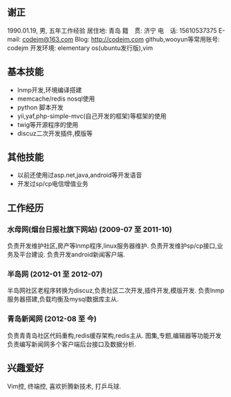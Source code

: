 ## 谢正

1990.01.19, 男, 五年工作经验
居住地: 青岛
籍　贯: 济宁
电　话: 15610537375
E-mail: codejm@163.com
Blog: http://codejm.com
github,wooyun等常用账号: codejm
开发环境: elementary os(ubuntu发行版),vim

## 基本技能

* lnmp开发,环境编译搭建
* memcache/redis nosql使用
* python 脚本开发
* yii,yaf,php-simple-mvc(自己开发的框架)等框架的使用
* twig等开源程序的使用
* discuz二次开发插件,模版等

## 其他技能

* 以前还使用过asp.net,java,android等开发语音
* 开发过sp/cp电信增值业务

## 工作经历

### 水母网(烟台日报社旗下网站) (2009-07 至 2011-10)

负责开发维护社区,房产等lnmp程序,linux服务器维护.
负责开发维护sp/cp接口,业务及平台建设.
负责开发android新闻客户端.

### 半岛网 (2012-01 至 2012-07)

半岛网社区老程序转换为discuz,负责社区二次开发,插件开发,模版开发.
负责lnmp服务器搭建,负载均衡及mysql数据库主从.

### 青岛新闻网 (2012-08 至 今)

负责青青岛社区代码重构,redis缓存架构,redis主从. 图集,专题,编辑器等功能开发
负责编写新闻网多个客户端后台接口及数据分析.

## 兴趣爱好
Vim控, 终端控, 喜欢折腾新技术, 打乒乓球.
